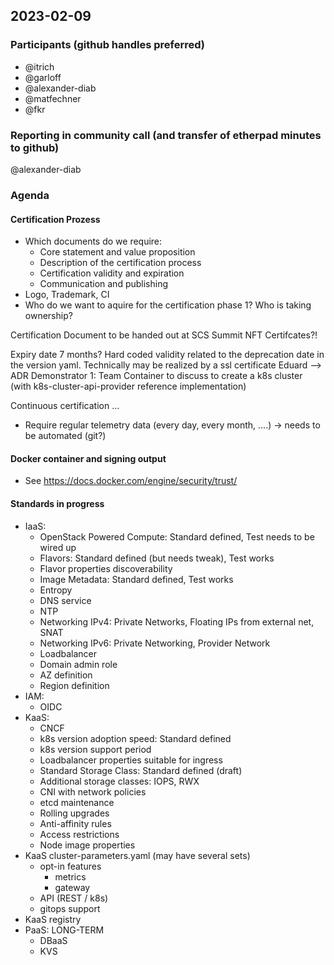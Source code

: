 ## 2023-02-09

### Participants (github handles preferred)
* @itrich
* @garloff
* @alexander-diab
* @matfechner
* @fkr

### Reporting in community call (and transfer of etherpad minutes to github)
@alexander-diab

### Agenda
#### Certification Prozess 
* Which documents do we require:
    - Core statement and value proposition 
    - Description of the certification process
    - Certification validity and expiration
    - Communication and publishing
* Logo, Trademark, CI
* Who do we want to aquire for the certification phase 1? Who is taking ownership? 

Certification Document to be handed out at SCS Summit
NFT Certifcates?! 

Expiry date 7 months? 
Hard coded validity related to the deprecation date in the version yaml. 
Technically may be realized by a ssl certificate 
Eduard --> ADR
Demonstrator 1: Team Container to discuss to create a k8s cluster (with k8s-cluster-api-provider reference implementation) 

Continuous certification ...
- Require regular telemetry data (every day, every month, ....) -> needs to be automated (git?)


#### Docker container and signing output
- See https://docs.docker.com/engine/security/trust/


#### Standards in progress
* IaaS: 
	- OpenStack Powered Compute: Standard defined, Test needs to be wired up
	- Flavors: Standard defined (but needs tweak), Test works
	- Flavor properties discoverability
	- Image Metadata: Standard defined, Test works
	- Entropy
	- DNS service
	- NTP
	- Networking IPv4: Private Networks, Floating IPs from external net, SNAT
	- Networking IPv6: Private Networking, Provider Network
	- Loadbalancer
	- Domain admin role
	- AZ definition
	- Region definition
* IAM:
	- OIDC
* KaaS:
	- CNCF
	- k8s version adoption speed: Standard defined
	- k8s version support period
	- Loadbalancer properties suitable for ingress
	- Standard Storage Class: Standard defined (draft)
	- Additional storage classes: IOPS, RWX
	- CNI with network policies
	- etcd maintenance
	- Rolling upgrades
	- Anti-affinity rules
	- Access restrictions
	- Node image properties
* KaaS cluster-parameters.yaml (may have several sets)
	- opt-in features
		* metrics
		* gateway
	- API (REST / k8s)
	- gitops support
* KaaS registry
* PaaS: LONG-TERM
	- DBaaS
	- KVS


